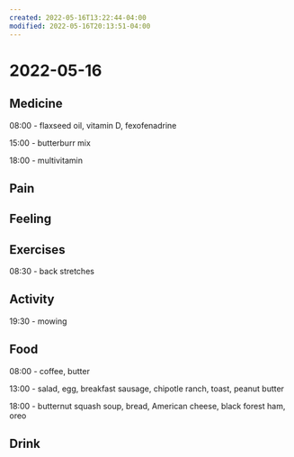 ```yaml
---
created: 2022-05-16T13:22:44-04:00
modified: 2022-05-16T20:13:51-04:00
---
```


# 2022-05-16

## Medicine

08:00 - flaxseed oil, vitamin D, fexofenadrine

15:00 - butterburr mix

18:00 - multivitamin


## Pain


## Feeling


## Exercises

08:30 - back stretches


## Activity

19:30 - mowing


## Food

08:00 - coffee, butter

13:00 - salad, egg, breakfast sausage, chipotle ranch, toast, peanut butter

18:00 - butternut squash soup, bread, American cheese, black forest ham, oreo


## Drink
